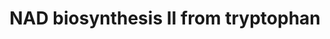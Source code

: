 ---
annotations:
- id: PW:0000219
  parent: classic metabolic pathway
  type: Pathway Ontology
  value: nicotinamide adenine dinucleotide biosynthetic pathway
authors:
- Mkutmon
- MaintBot
- Eweitz
description: 'As a general rule, most prokaryotes utilize the aspartate de novo pathway,
  in which the nicotinate moiety of NAD is synthesized from aspartate (see NAD biosynthesis
  I (from aspartate)). In eukaryotes, the de novo pathway starts with tryptophan (this
  pathway).  The role of tryptophan as a precursor in eukaryotic NAD biosynthesis
  was first suggested by nutritional studies in which humans stricken with pellagra,
  a nicotinamide (niacine) deficiency disease, recovered after the addition of tryptophan
  or niacin to their diets [Krehl45]. Other studies established tryptophan as a precursor
  of NAD in many animal and plant systems [Foster80a]. This pathway is closely related
  to the catabolic pathway of tryptophan (tryptophan degradation I (via anthranilate)),
  suggesting an evolutionary link between the two.  Though rare, the synthesis of
  NAD from tryptophan in prokaryotes has been observed in several organisms. Wilson
  and Henderson reported that Xanthomonas arboricola pv. pruni requires niacin for
  growth and can use tryptophan or 3-hydroxyanthranilic acid as a substitute [Wilson63].
  Some members of the Actinomycete group were also reported to utilize tryptophan
  for NAD biosynthesis [Lingens64].  Recent studies based on comparative genome analysis
  have identified the five genes involved in the "eukaryotic" pathway in several bacterial
  strains, confirming that some bacteria may indeed utilize this pathway rather than
  the aspartate pathway [Kurnasov03].  In yeast, the de novo pathway consists of six
  enzymatic steps (catalyzed by the products of the BNA genes) and one non-enzymatic
  reaction. After the last enzymatic reaction (catalyzed by Bna6p), the de novo pathway
  converges with the salvage pathway [Panozzo02].  In plants:  In plants current evidence
  strongly supports the NAD biosynthetic route from L-aspartate (NAD biosynthesis
  I (from aspartate)). However, the finding of gene homologs encoding enzymes of the
  early steps in the kynurenine pathway (this pathway) in the genome sequence of rice
  (Oryza sativa) does not rule out this pathway in monocotyledones and remains to
  be further investigated [Katoh06] [Katoh04].'
last-edited: 2021-05-21
organisms:
- Bos taurus
redirect_from:
- /index.php/Pathway:WP3228
- /instance/WP3228
revision: null
schema-jsonld:
- '@context': https://schema.org/
  '@id': https://wikipathways.github.io/pathways/WP3228.html
  '@type': Dataset
  creator:
    '@type': Organization
    name: WikiPathways
  description: 'As a general rule, most prokaryotes utilize the aspartate de novo
    pathway, in which the nicotinate moiety of NAD is synthesized from aspartate (see
    NAD biosynthesis I (from aspartate)). In eukaryotes, the de novo pathway starts
    with tryptophan (this pathway).  The role of tryptophan as a precursor in eukaryotic
    NAD biosynthesis was first suggested by nutritional studies in which humans stricken
    with pellagra, a nicotinamide (niacine) deficiency disease, recovered after the
    addition of tryptophan or niacin to their diets [Krehl45]. Other studies established
    tryptophan as a precursor of NAD in many animal and plant systems [Foster80a].
    This pathway is closely related to the catabolic pathway of tryptophan (tryptophan
    degradation I (via anthranilate)), suggesting an evolutionary link between the
    two.  Though rare, the synthesis of NAD from tryptophan in prokaryotes has been
    observed in several organisms. Wilson and Henderson reported that Xanthomonas
    arboricola pv. pruni requires niacin for growth and can use tryptophan or 3-hydroxyanthranilic
    acid as a substitute [Wilson63]. Some members of the Actinomycete group were also
    reported to utilize tryptophan for NAD biosynthesis [Lingens64].  Recent studies
    based on comparative genome analysis have identified the five genes involved in
    the "eukaryotic" pathway in several bacterial strains, confirming that some bacteria
    may indeed utilize this pathway rather than the aspartate pathway [Kurnasov03].  In
    yeast, the de novo pathway consists of six enzymatic steps (catalyzed by the products
    of the BNA genes) and one non-enzymatic reaction. After the last enzymatic reaction
    (catalyzed by Bna6p), the de novo pathway converges with the salvage pathway [Panozzo02].  In
    plants:  In plants current evidence strongly supports the NAD biosynthetic route
    from L-aspartate (NAD biosynthesis I (from aspartate)). However, the finding of
    gene homologs encoding enzymes of the early steps in the kynurenine pathway (this
    pathway) in the genome sequence of rice (Oryza sativa) does not rule out this
    pathway in monocotyledones and remains to be further investigated [Katoh06] [Katoh04].'
  keywords:
  - 2-Amino-3-carboxymuconic
  - 3-Hydroxyanthranilic acid
  - AFMID
  - Adenosine
  - Carbon dioxide
  - Formic acid
  - HAAO
  - Hydrogen Ion
  - KMO
  - KYNU
  - L-3-Hydroxykynurenine
  - L-Alanine
  - L-Glutamic acid
  - L-Glutamine
  - L-Kynurenine
  - L-Tryptophan
  - N'-Formylkynurenine
  - NAD
  - NADP
  - NADPH
  - NADSYN1
  - NMNAT1
  - Nicotinic acid
  - Oxygen
  - Phosphoribosyl
  - Pyrophosphate
  - QPRT
  - Quinolinic acid
  - TDO2
  - Water
  - acid semialdehyde
  - adenine dinucleotide
  - mononucleotide
  - monophosphate
  - pyrophosphate
  - triphosphate
  license: CC0
  name: NAD biosynthesis II from tryptophan
seo: CreativeWork
title: NAD biosynthesis II from tryptophan
wpid: WP3228
---